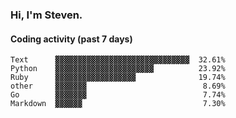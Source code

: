 ### Hi, I'm Steven.

#### Coding activity (past 7 days)
```
Text      ▓▓▓▓▓▓▓▓▓▓▓▓▓▓▓▓▓▓▓▓▓▓▓▓▓▓▓▓▓▓  32.61%
Python    ▓▓▓▓▓▓▓▓▓▓▓▓▓▓▓▓▓▓▓▓▓▓          23.92%
Ruby      ▓▓▓▓▓▓▓▓▓▓▓▓▓▓▓▓▓▓              19.74%
other     ▓▓▓▓▓▓▓                          8.69%
Go        ▓▓▓▓▓▓▓                          7.74%
Markdown  ▓▓▓▓▓▓                           7.30%
```
